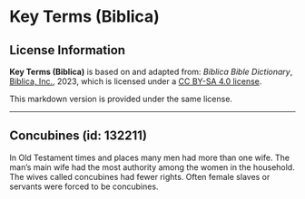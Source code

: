 # Key Terms (Biblica)

## License Information

**Key Terms (Biblica)** is based on and adapted from: _Biblica Bible Dictionary_, [Biblica, Inc.](https://www.biblica.com/), 2023, which is licensed under a [CC BY-SA 4.0 license](https://creativecommons.org/licenses/by-sa/4.0/legalcode.en).

This markdown version is provided under the same license.



--------------------------------

## Concubines (id: 132211)

In Old Testament times and places many men had more than one wife. The man’s main wife had the most authority among the women in the household. The wives called concubines had fewer rights. Often female slaves or servants were forced to be concubines.


